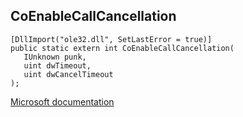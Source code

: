 ## CoEnableCallCancellation

```
[DllImport("ole32.dll", SetLastError = true)]
public static extern int CoEnableCallCancellation(
   IUnknown punk,
   uint dwTimeout,
   uint dwCancelTimeout
);
```

[Microsoft documentation](https://docs.microsoft.com/en-us/windows/win32/api/combaseapi/nf-combaseapi-coenablecallcancellation)
